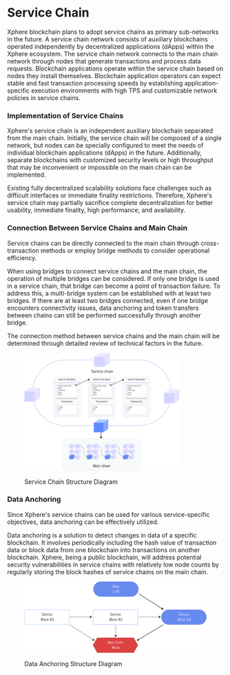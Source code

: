 # Service Chain

Xphere blockchain plans to adopt service chains as primary sub-networks in the future. A service chain network consists of auxiliary blockchains operated independently by decentralized applications (dApps) within the Xphere ecosystem. The service chain network connects to the main chain network through nodes that generate transactions and process data requests. Blockchain applications operate within the service chain based on nodes they install themselves. Blockchain application operators can expect stable and fast transaction processing speeds by establishing application-specific execution environments with high TPS and customizable network policies in service chains.



### Implementation of Service Chains

Xphere's service chain is an independent auxiliary blockchain separated from the main chain. Initially, the service chain will be composed of a single network, but nodes can be specially configured to meet the needs of individual blockchain applications (dApps) in the future. Additionally, separate blockchains with customized security levels or high throughput that may be inconvenient or impossible on the main chain can be implemented. 

Existing fully decentralized scalability solutions face challenges such as difficult interfaces or immediate finality restrictions. Therefore, Xphere's service chain may partially sacrifice complete decentralization for better usability, immediate finality, high performance, and availability.



### Connection Between Service Chains and Main Chain

Service chains can be directly connected to the main chain through cross-transaction methods or employ bridge methods to consider operational efficiency. 

When using bridges to connect service chains and the main chain, the operation of multiple bridges can be considered. If only one bridge is used in a service chain, that bridge can become a point of transaction failure. To address this, a multi-bridge system can be established with at least two bridges. If there are at least two bridges connected, even if one bridge encounters connectivity issues, data anchoring and token transfers between chains can still be performed successfully through another bridge. 

The connection method between service chains and the main chain will be determined through detailed review of technical factors in the future.



<div data-full-width="false">

<figure><img src="../.gitbook/assets/Group 48096353.png" alt=""><figcaption><p>Service Chain Structure Diagram</p></figcaption></figure>

</div>



### Data Anchoring

Since Xphere's service chains can be used for various service-specific objectives, data anchoring can be effectively utilized. 

Data anchoring is a solution to detect changes in data of a specific blockchain. It involves periodically including the hash value of transaction data or block data from one blockchain into transactions on another blockchain. Xphere, being a public blockchain, will address potential security vulnerabilities in service chains with relatively low node counts by regularly storing the block hashes of service chains on the main chain.



<div data-full-width="false">

<figure><img src="../.gitbook/assets/Group 48096354.png" alt=""><figcaption><p>Data Anchoring Structure Diagram</p></figcaption></figure>

</div>











